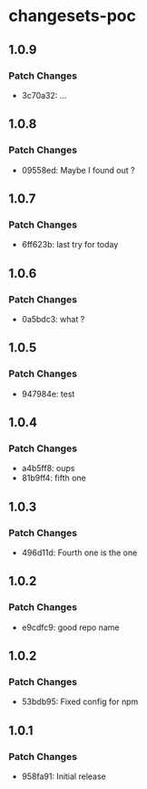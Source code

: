# changesets-poc

## 1.0.9

### Patch Changes

- 3c70a32: ...

## 1.0.8

### Patch Changes

- 09558ed: Maybe I found out ?

## 1.0.7

### Patch Changes

- 6ff623b: last try for today

## 1.0.6

### Patch Changes

- 0a5bdc3: what ?

## 1.0.5

### Patch Changes

- 947984e: test

## 1.0.4

### Patch Changes

- a4b5ff8: oups
- 81b9ff4: fifth one

## 1.0.3

### Patch Changes

- 496d11d: Fourth one is the one

## 1.0.2

### Patch Changes

- e9cdfc9: good repo name

## 1.0.2

### Patch Changes

- 53bdb95: Fixed config for npm

## 1.0.1

### Patch Changes

- 958fa91: Initial release
